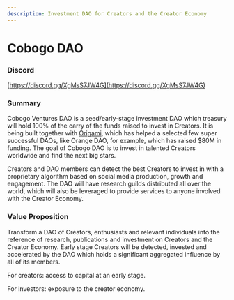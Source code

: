```yaml
---
description: Investment DAO for Creators and the Creator Economy
---
```


# Cobogo DAO

### Discord

[https://discord.gg/XgMsS7JW4G](https://discord.gg/XgMsS7JW4G)

### Summary&#x20;

Cobogo Ventures DAO is a seed/early-stage investment DAO which treasury will hold 100% of the carry of the funds raised to invest in Creators. It is being built together with [Origami](https://joinorigami.com/), which has helped a selected few super successful DAOs, like Orange DAO, for example, which has raised $80M in funding. The goal of Cobogo DAO is to invest in talented Creators worldwide and find the next big stars.

Creators and DAO members can detect the best Creators to invest in with a proprietary algorithm based on social media production, growth and engagement. The DAO will have research guilds distributed all over the world, which will also be leveraged to provide services to anyone involved with the Creator Economy.

### Value Proposition

Transform a DAO of Creators, enthusiasts and relevant individuals into the reference of research, publications and investment on Creators and the Creator Economy. Early stage Creators will be detected, invested and accelerated by the DAO which holds a significant aggregated influence by all of its members.

For creators: access to capital at an early stage.&#x20;

For investors: exposure to the creator economy.


